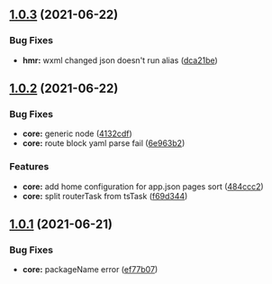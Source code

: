 ## [1.0.3](https://github.com/JserWang/einfalt/compare/v1.0.2...v1.0.3) (2021-06-22)


### Bug Fixes

* **hmr:** wxml changed json doesn't run alias ([dca21be](https://github.com/JserWang/einfalt/commit/dca21be98b6598caba50eaf3c3a14ca7b6e6919f))



## [1.0.2](https://github.com/JserWang/einfalt/compare/v1.0.1...v1.0.2) (2021-06-22)


### Bug Fixes

* **core:** generic node ([4132cdf](https://github.com/JserWang/einfalt/commit/4132cdf0410ed4f47b5709c70e3fc95aaf57b157))
* **core:** route block yaml parse fail ([6e963b2](https://github.com/JserWang/einfalt/commit/6e963b246b6f8f605bf8b3e614d3720176f2dd41))


### Features

* **core:** add home configuration for app.json pages sort ([484ccc2](https://github.com/JserWang/einfalt/commit/484ccc2ae92f674d6437e2cfe51168cb56bf2e7f))
* **core:** split routerTask from tsTask ([f69d344](https://github.com/JserWang/einfalt/commit/f69d34420092f34e07e377e96953e0efaddf7983))



## [1.0.1](https://github.com/JserWang/einfalt/compare/v1.0.0...v1.0.1) (2021-06-21)


### Bug Fixes

* **core:** packageName error ([ef77b07](https://github.com/JserWang/einfalt/commit/ef77b0707c1b66499ffe76eb20b43078b18405e2))



